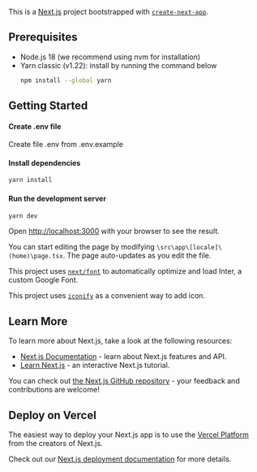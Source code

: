 This is a [Next.js](https://nextjs.org/) project bootstrapped with [`create-next-app`](https://github.com/vercel/next.js/tree/canary/packages/create-next-app).

## Prerequisites

- Node.js 18 (we recommend using nvm for installation)
- Yarn classic (v1.22): install by running the command below
  ```bash
  npm install --global yarn
  ```

## Getting Started

#### Create .env file

Create file .env from .env.example

#### Install dependencies

```bash
yarn install
```

#### Run the development server

```bash
yarn dev
```

Open [http://localhost:3000](http://localhost:3000) with your browser to see the result.

You can start editing the page by modifying `\src\app\[locale]\(home)\page.tsx`. The page auto-updates as you edit the file.

This project uses [`next/font`](https://nextjs.org/docs/basic-features/font-optimization) to automatically optimize and load Inter, a custom Google Font.

This project uses [`iconify`](https://icon-sets.iconify.design/) as a convenient way to add icon.

## Learn More

To learn more about Next.js, take a look at the following resources:

- [Next.js Documentation](https://nextjs.org/docs) - learn about Next.js features and API.
- [Learn Next.js](https://nextjs.org/learn) - an interactive Next.js tutorial.

You can check out [the Next.js GitHub repository](https://github.com/vercel/next.js/) - your feedback and contributions are welcome!

## Deploy on Vercel

The easiest way to deploy your Next.js app is to use the [Vercel Platform](https://vercel.com/new?utm_medium=default-template&filter=next.js&utm_source=create-next-app&utm_campaign=create-next-app-readme) from the creators of Next.js.

Check out our [Next.js deployment documentation](https://nextjs.org/docs/deployment) for more details.
